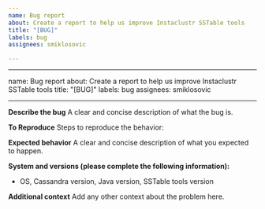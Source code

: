 ```yaml
---
name: Bug report
about: Create a report to help us improve Instaclustr SSTable tools
title: "[BUG]"
labels: bug
assignees: smiklosovic

---
```


---
name: Bug report
about: Create a report to help us improve Instaclustr SSTable tools
title: "[BUG]"
labels: bug
assignees: smiklosovic

---

**Describe the bug**
A clear and concise description of what the bug is.

**To Reproduce**
Steps to reproduce the behavior:

**Expected behavior**
A clear and concise description of what you expected to happen.

**System and versions (please complete the following information):**
 - OS, Cassandra version, Java version, SSTable tools version

**Additional context**
Add any other context about the problem here.
